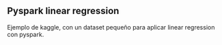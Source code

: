## Pyspark linear regression

Ejemplo de kaggle, con un dataset pequeño para aplicar linear regression con pyspark.